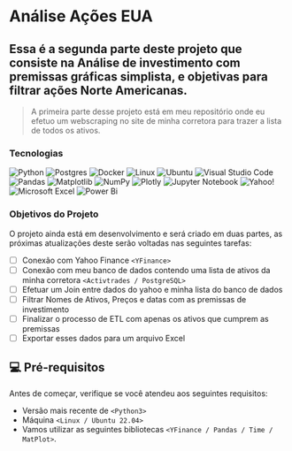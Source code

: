 # Análise Ações EUA
## Essa é a segunda parte deste projeto que consiste na Análise de investimento com premissas gráficas simplista, e objetivas para filtrar ações Norte Americanas.
> A primeira parte desse projeto está em meu repositório onde eu efetuo um webscraping no site de minha corretora para trazer a lista de todos os ativos.

### Tecnologias

![Python](https://img.shields.io/badge/python-3670A0?style=for-the-badge&logo=python&logoColor=ffdd54)
![Postgres](https://img.shields.io/badge/postgres-%23316192.svg?style=for-the-badge&logo=postgresql&logoColor=white)
![Docker](https://img.shields.io/badge/docker-%230db7ed.svg?style=for-the-badge&logo=docker&logoColor=white)
![Linux](https://img.shields.io/badge/Linux-FCC624?style=for-the-badge&logo=linux&logoColor=black)
![Ubuntu](https://img.shields.io/badge/Ubuntu-E95420?style=for-the-badge&logo=ubuntu&logoColor=white)
![Visual Studio Code](https://img.shields.io/badge/Visual%20Studio%20Code-0078d7.svg?style=for-the-badge&logo=visual-studio-code&logoColor=white)
![Pandas](https://img.shields.io/badge/pandas-%23150458.svg?style=for-the-badge&logo=pandas&logoColor=white)
![Matplotlib](https://img.shields.io/badge/Matplotlib-%23ffffff.svg?style=for-the-badge&logo=Matplotlib&logoColor=black)
![NumPy](https://img.shields.io/badge/numpy-%23013243.svg?style=for-the-badge&logo=numpy&logoColor=white)
![Plotly](https://img.shields.io/badge/Plotly-%233F4F75.svg?style=for-the-badge&logo=plotly&logoColor=white)
![Jupyter Notebook](https://img.shields.io/badge/jupyter-%23FA0F00.svg?style=for-the-badge&logo=jupyter&logoColor=white)
![Yahoo!](https://img.shields.io/badge/Yahoo!-6001D2?style=for-the-badge&logo=Yahoo!&logoColor=white)
![Microsoft Excel](https://img.shields.io/badge/Microsoft_Excel-217346?style=for-the-badge&logo=microsoft-excel&logoColor=white)
![Power Bi](https://img.shields.io/badge/power_bi-F2C811?style=for-the-badge&logo=powerbi&logoColor=black)



### Objetivos do Projeto

O projeto ainda está em desenvolvimento e será criado em duas partes, as próximas atualizações deste serão voltadas nas seguintes tarefas:

- [ ] Conexão com Yahoo Finance `<YFinance>`
- [ ] Conexão com meu banco de dados contendo uma lista de ativos da minha corretora `<Activtrades / PostgreSQL>`
- [ ] Efetuar um Join entre dados do yahoo e minha lista do banco de dados
- [ ] Filtrar Nomes de Ativos, Preços e datas com as premissas de investimento
- [ ] Finalizar o processo de ETL com apenas os ativos que cumprem as premissas 
- [ ] Exportar esses dados para um arquivo Excel

## 💻 Pré-requisitos

Antes de começar, verifique se você atendeu aos seguintes requisitos:

- Versão mais recente de `<Python3>`
- Máquina `<Linux / Ubuntu 22.04>`
- Vamos utilizar as seguintes bibliotecas `<YFinance / Pandas / Time / MatPlot>`.

